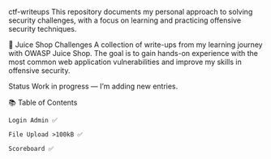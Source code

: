 ctf-writeups
This repository documents my personal approach to solving security challenges, with a focus on learning and practicing offensive security techniques.

🍹 Juice Shop Challenges
A collection of write-ups from my learning journey with OWASP Juice Shop. The goal is to gain hands-on experience with the most common web application vulnerabilities and improve my skills in offensive security.

Status
Work in progress — I’m adding new entries.

📚 Table of Contents

    Login Admin ✅

    File Upload >100kB ✅

    Scoreboard ✅
